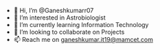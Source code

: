 - 👋 Hi, I’m @Ganeshkumarr07
- 👀 I’m interested in Astrobiologist
- 🌱 I’m currently learning Information Technology
- 💞️ I’m looking to collaborate on Projects
- 📫 Reach me on ganeshkumar.it19@mamcet.com

<!---
Ganeshkumarr07/Ganeshkumarr07 is a ✨ special ✨ repository because its `README.md` (this file) appears on your GitHub profile.
You can click the Preview link to take a look at your changes.
--->

